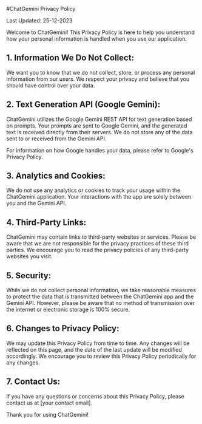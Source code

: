 #ChatGemini Privacy Policy

Last Updated: 25-12-2023

Welcome to ChatGemini! This Privacy Policy is here to help you understand how your personal information is handled when you use our application.

## 1. Information We Do Not Collect:

We want you to know that we do not collect, store, or process any personal information from our users. We respect your privacy and believe that you should have control over your data.

## 2. Text Generation API (Google Gemini):

ChatGemini utilizes the Google Gemini REST API for text generation based on prompts. Your prompts are sent to Google Gemini, and the generated text is received directly from their servers. We do not store any of the data sent to or received from the Gemini API.

For information on how Google handles your data, please refer to Google's Privacy Policy.

## 3. Analytics and Cookies:

We do not use any analytics or cookies to track your usage within the ChatGemini application. Your interactions with the app are solely between you and the Gemini API.

## 4. Third-Party Links:

ChatGemini may contain links to third-party websites or services. Please be aware that we are not responsible for the privacy practices of these third parties. We encourage you to read the privacy policies of any third-party websites you visit.

## 5. Security:

While we do not collect personal information, we take reasonable measures to protect the data that is transmitted between the ChatGemini app and the Gemini API. However, please be aware that no method of transmission over the internet or electronic storage is 100% secure.

## 6. Changes to Privacy Policy:

We may update this Privacy Policy from time to time. Any changes will be reflected on this page, and the date of the last update will be modified accordingly. We encourage you to review this Privacy Policy periodically for any changes.

## 7. Contact Us:

If you have any questions or concerns about this Privacy Policy, please contact us at [your contact email].

Thank you for using ChatGemini!